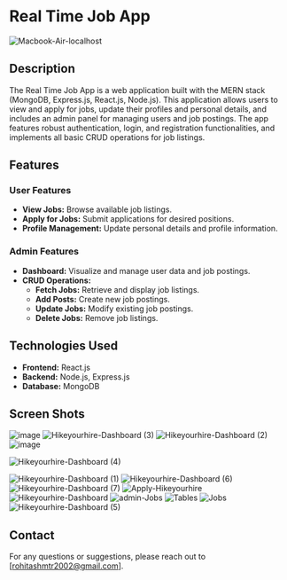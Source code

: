 # Real Time Job App
![Macbook-Air-localhost](https://github.com/Rohitashsingh89/REAL-TIME-JOB-APP/assets/93479842/0689cc4f-4c1d-49e7-a414-d1fd1a9ce99c)


## Description
The Real Time Job App is a web application built with the MERN stack (MongoDB, Express.js, React.js, Node.js). This application allows users to view and apply for jobs, update their profiles and personal details, and includes an admin panel for managing users and job postings. The app features robust authentication, login, and registration functionalities, and implements all basic CRUD operations for job listings.

## Features

### User Features
- **View Jobs:** Browse available job listings.
- **Apply for Jobs:** Submit applications for desired positions.
- **Profile Management:** Update personal details and profile information.

### Admin Features
- **Dashboard:** Visualize and manage user data and job postings.
- **CRUD Operations:** 
  - **Fetch Jobs:** Retrieve and display job listings.
  - **Add Posts:** Create new job postings.
  - **Update Jobs:** Modify existing job postings.
  - **Delete Jobs:** Remove job listings.

## Technologies Used
- **Frontend:** React.js
- **Backend:** Node.js, Express.js
- **Database:** MongoDB

## Screen Shots
![image](https://github.com/Rohitashsingh89/REAL-TIME-JOB-APP/assets/93479842/18fdf9a6-e17b-4a80-ab98-1cf69dd1acd3)
![Hikeyourhire-Dashboard (3)](https://github.com/Rohitashsingh89/REAL-TIME-JOB-APP/assets/93479842/be564f69-8ca2-49c7-bf1d-5e1695783bc1)
![Hikeyourhire-Dashboard (2)](https://github.com/Rohitashsingh89/REAL-TIME-JOB-APP/assets/93479842/15d5b2bf-cccb-40dd-8af9-8a38fc0ff363)
![image](https://github.com/Rohitashsingh89/REAL-TIME-JOB-APP/assets/93479842/0b889cf9-60ec-4de3-892a-a1bb5fea3302)

![Hikeyourhire-Dashboard (4)](https://github.com/Rohitashsingh89/REAL-TIME-JOB-APP/assets/93479842/27778f11-1628-4f49-8f05-dea41d71ba12)

![Hikeyourhire-Dashboard (1)](https://github.com/Rohitashsingh89/REAL-TIME-JOB-APP/assets/93479842/3e867da4-1777-434c-8091-e8455d489009)
![Hikeyourhire-Dashboard (6)](https://github.com/Rohitashsingh89/REAL-TIME-JOB-APP/assets/93479842/36a94bb3-3f72-4277-aaff-556f7eefec5d)
![Hikeyourhire-Dashboard (7)](https://github.com/Rohitashsingh89/REAL-TIME-JOB-APP/assets/93479842/fd976b4b-5b58-4b4e-a104-e3d97d063559)
![Apply-Hikeyourhire](https://github.com/Rohitashsingh89/REAL-TIME-JOB-APP/assets/93479842/40ea801e-db94-449a-af4d-0c55d70ca50c)
![Hikeyourhire-Dashboard](https://github.com/Rohitashsingh89/REAL-TIME-JOB-APP/assets/93479842/25d8a2b2-9f66-4710-9fea-298f373ec504)
![admin-Jobs](https://github.com/Rohitashsingh89/REAL-TIME-JOB-APP/assets/93479842/995ba64f-4e6f-4003-a08c-0d6f3d3fd6e7)
![Tables](https://github.com/Rohitashsingh89/REAL-TIME-JOB-APP/assets/93479842/56ff9979-2207-421f-b57e-4e8dcffe8b45)
![Jobs](https://github.com/Rohitashsingh89/REAL-TIME-JOB-APP/assets/93479842/e7d9f45f-47a3-49fa-a9f9-0c9ac8d0fcc1)
![Hikeyourhire-Dashboard (5)](https://github.com/Rohitashsingh89/REAL-TIME-JOB-APP/assets/93479842/a8cfa46e-830c-477c-90e7-fbbbf67cfd19)

## Contact
For any questions or suggestions, please reach out to [rohitashmtr2002@gmail.com].
